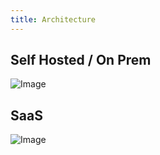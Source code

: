 ```yaml
---
title: Architecture
---
```


## Self Hosted / On Prem

![Image](/img/architecture.svg)

## SaaS

![Image](/img/saas-architecture.svg)
